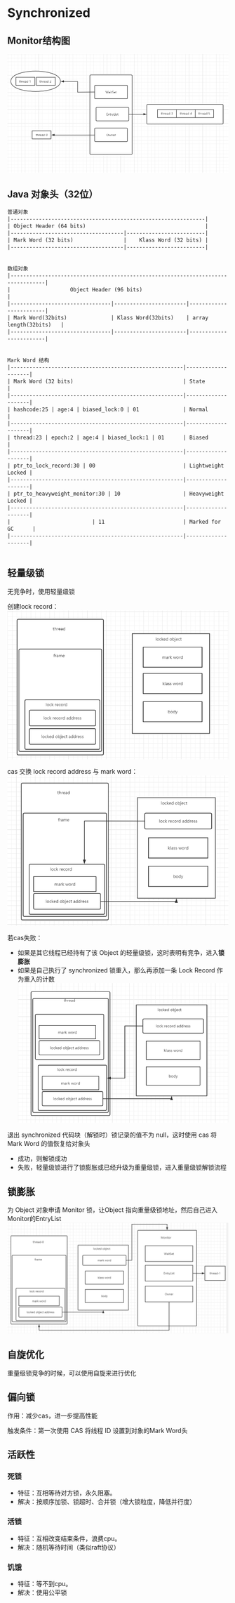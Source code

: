 # Synchronized

## Monitor结构图

![](./monitor.png)

## Java 对象头（32位）

```
普通对象
|--------------------------------------------------------------|
| Object Header (64 bits)                                      |
|------------------------------------|-------------------------|
| Mark Word (32 bits)                |    Klass Word (32 bits) |
|------------------------------------|-------------------------|


数组对象
|---------------------------------------------------------------------------------|
|                   Object Header (96 bits)                                       |
|--------------------------------|-----------------------|------------------------|
| Mark Word(32bits)              | Klass Word(32bits)    | array length(32bits)   |
|--------------------------------|-----------------------|------------------------|


Mark Word 结构
|-------------------------------------------------------|--------------------|
| Mark Word (32 bits)                                   | State              |
|-------------------------------------------------------|--------------------|
| hashcode:25 | age:4 | biased_lock:0 | 01              | Normal             |
|-------------------------------------------------------|--------------------|
| thread:23 | epoch:2 | age:4 | biased_lock:1 | 01      | Biased             |
|-------------------------------------------------------|--------------------|
| ptr_to_lock_record:30 | 00                            | Lightweight Locked |
|-------------------------------------------------------|--------------------|
| ptr_to_heavyweight_monitor:30 | 10                    | Heavyweight Locked |
|-------------------------------------------------------|--------------------|
|                          | 11                         | Marked for GC      |
|-------------------------------------------------------|--------------------|


```

## 轻量级锁

无竞争时，使用轻量级锁

创建lock record：
![lightweightlock](lightweightlock.png)

cas 交换 lock record address 与 mark word：
![lightweightlock_1](lightweightlock_1.png)

若cas失败：

- 如果是其它线程已经持有了该 Object 的轻量级锁，这时表明有竞争，进入**锁膨胀**
- 如果是自己执行了 synchronized 锁重入，那么再添加一条 Lock Record 作为重入的计数
![lightweightlock_2](lightweightlock_2.png)

退出 synchronized 代码块（解锁时）锁记录的值不为 null，这时使用 cas 将 Mark Word 的值恢复给对象头
- 成功，则解锁成功
- 失败，轻量级锁进行了锁膨胀或已经升级为重量级锁，进入重量级锁解锁流程

## 锁膨胀
为 Object 对象申请 Monitor 锁，让Object 指向重量级锁地址，然后自己进入 Monitor的EntryList
![lightweightlock_3](lightweightlock_3.png)


## 自旋优化
重量级锁竞争的时候，可以使用自旋来进行优化

## 偏向锁
作用：减少cas，进一步提高性能

触发条件：第一次使用 CAS 将线程 ID 设置到对象的Mark Word头

## 活跃性

### 死锁

- 特征：互相等待对方锁，永久阻塞。
- 解决：按顺序加锁、锁超时、合并锁（增大锁粒度，降低并行度）

### 活锁

- 特征：互相改变结束条件，浪费cpu。
- 解决：随机等待时间（类似raft协议）

### 饥饿

- 特征：等不到cpu。
- 解决：使用公平锁
